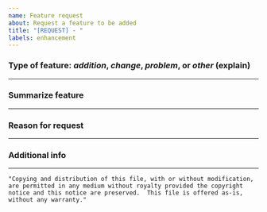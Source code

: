 ```yaml
---
name: Feature request
about: Request a feature to be added
title: "[REQUEST] - "
labels: enhancement
---
```


### Type of feature: *addition*, *change*, *problem*, or *other* (explain) ###



--------------------------------------------------------------------------------
### Summarize feature ###



--------------------------------------------------------------------------------
### Reason for request ###



--------------------------------------------------------------------------------
### Additional info ###



--------------------------------------------------------------------------------


    "Copying and distribution of this file, with or without modification,
    are permitted in any medium without royalty provided the copyright
    notice and this notice are preserved.  This file is offered as-is,
    without any warranty."